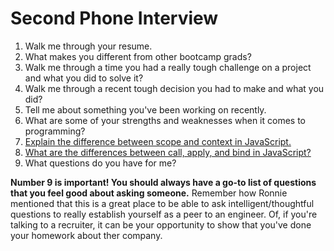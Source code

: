 # Second Phone Interview

1. Walk me through your resume.
2. What makes you different from other bootcamp grads?
3. Walk me through a time you had a really tough challenge on a project and what you did to solve it?
4. Walk me through a recent tough decision you had to make and what you did?
5. Tell me about something you've been working on recently.
6. What are some of your strengths and weaknesses when it comes to programming?
7. [Explain the difference between scope and context in JavaScript.](https://blog.kevinchisholm.com/javascript/difference-between-scope-and-context/)
8. [What are the differences between call, apply, and bind in JavaScript?](https://codeplanet.io/javascript-apply-vs-call-vs-bind/)
9. What questions do you have for me?

**Number 9 is important! You should always have a go-to list of questions that
you feel good about asking someone.** Remember how Ronnie mentioned that this is
a great place to be able to ask intelligent/thoughtful questions to really
establish yourself as a peer to an engineer. Of, if you're talking to a recruiter,
it can be your opportunity to show that you've done your homework about ther company.